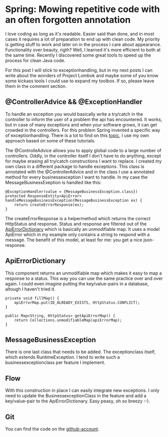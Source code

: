 # Spring: Mowing repetitive code with an often forgotten annotation

I love coding as long as it's readable. Easier said than done, and in most cases it requires a lot of preparation to end up with clean code. My priority is getting stuff to work and later on in the process I care about appearance. Functionality over beauty, rigth? Well, I learned it's more efficient to both at the same time. Recently I discovered some great tools to speed up the process for clean Java code. 

For this post I will stick to exceptionhandling, but in my next posts I can write about the wonders of Project Lombok and maybe some of you know some kickass tools I could use to expand my toolbox. If so, please leave them in the comment section. 

## @ControllerAdvice && @ExceptionHandler

To handle an exception you would basically write a try/catch in the controller to inform the user of a problem the api has encountered. It works, but in case of many exceptions and when your software grows, it can get crowded in the controllers. For this problem Spring invented a specific way of exceptionhandling. There is a lot to find on this [topic](https://www.baeldung.com/exception-handling-for-rest-with-spring), I use my own approach based on some of these tutorials. 

The @ControlleAdvice allows you to apply global code to a large number of controllers. Oddly, in the controller itself I don't have to do anything, except for maybe erasing all try/catch constructions I want to replace. I created my own class in a different package to handle exceptions. This class is annotated with the @ControllerAdvice and in the class I use a annotated method for every businessexception I want to handle. In my case the MessageBusinessExeption is handled like this: 

    @ExceptionHandler(value = {MessageBusinessException.class})
    protected ResponseEntity<ApiError> handleMessageBusinessException(MessageBusinessException ex) {
        return createErrorResponse(ex);
    }

The createErrorResponse is a helpermethod which returns the correct HttpStatus and response. Status and response are filtered out of the [ApiErrorDictionary](##ApiErrorDictionary) which is basically an unmodifiable map. It uses a model ApiError which in my example only contains a string to respond with a message. The benefit of this model, at least for me: you get a nice json-response.  

## ApiErrorDictionary

This component returns an unmodifiable map which makes it easy to map a response to a status. This way you can use the same practice over and over again. I could even imagine putting the key/value-pairs in a database, altough I haven't tried it. 

    private void fillMap() {
        apiErrorMap.put(ID_ALREADY_EXISTS, HttpStatus.CONFLICT);
    }

    public Map<String, HttpStatus> getApiErrorMap() {
        return Collections.unmodifiableMap(apiErrorMap);
    }

## MessageBusinessException

There is one last class that needs to be added. The exceptionclass itself, which extends RuntimeException. I tend to write such a businessexceptionclass per feature I implement. 

## Flow 

With this construction in place I can easily integrate new exceptions. I only need to update the BusinessexceptionClass in the feature and add a key/value-pair to the ApiErrorDictionary. Easy peasy, oh so breezy :-). 

## Git

You can find the code on the [github-account]().